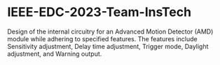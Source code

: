 # IEEE-EDC-2023-Team-InsTech
 Design of the internal circuitry for an Advanced Motion Detector (AMD) module while adhering to specified features. The features include Sensitivity adjustment, Delay time adjustment, Trigger mode, Daylight adjustment, and Warning output.

